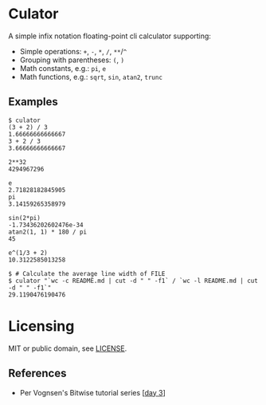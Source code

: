 # Culator

A simple infix notation floating-point cli calculator supporting:

* Simple operations: `+`, `-`, `*`, `/`, `**`/`^`
* Grouping with parentheses: `(`, `)`
* Math constants, e.g.: `pi`, `e`
* Math functions, e.g.: `sqrt`, `sin`, `atan2`, `trunc`

## Examples

```
$ culator
(3 + 2) / 3
1.66666666666667
3 + 2 / 3
3.66666666666667

2**32
4294967296

e
2.71828182845905
pi
3.14159265358979

sin(2*pi)
-1.73436202602476e-34
atan2(1, 1) * 180 / pi
45

e^(1/3 + 2)
10.3122585013258
```

```
$ # Calculate the average line width of FILE
$ culator "`wc -c README.md | cut -d " " -f1` / `wc -l README.md | cut -d " " -f1`"
29.1190476190476
```
# Licensing
MIT or public domain, see [LICENSE](LICENSE).

## References

* Per Vognsen's Bitwise tutorial series [[day 3](https://youtu.be/0woxSWjWsb8)]

